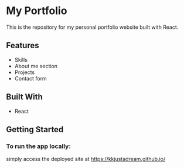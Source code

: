 # My Portfolio

This is the repository for my personal portfolio website built with React.

## Features

- Skills
- About me section
- Projects
- Contact form

## Built With
- React

## Getting Started

### To run the app locally:

simply access the deployed site at
https://kkjustadream.github.io/
